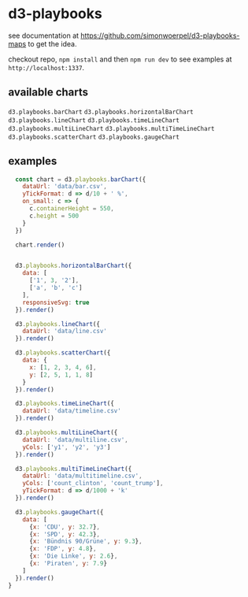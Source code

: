 # d3-playbooks

see documentation at https://github.com/simonwoerpel/d3-playbooks-maps to get the idea.

checkout repo, `npm install` and then `npm run dev` to see examples at `http://localhost:1337`.

## available charts

`d3.playbooks.barChart`
`d3.playbooks.horizontalBarChart`
`d3.playbooks.lineChart`
`d3.playbooks.timeLineChart`
`d3.playbooks.multiLineChart`
`d3.playbooks.multiTimeLineChart`
`d3.playbooks.scatterChart`
`d3.playbooks.gaugeChart`

## examples

```javascript
  const chart = d3.playbooks.barChart({
    dataUrl: 'data/bar.csv',
    yTickFormat: d => d/10 + ' %',
    on_small: c => {
      c.containerHeight = 550,
      c.height = 500
    }
  })

  chart.render()


  d3.playbooks.horizontalBarChart({
    data: [
      ['1', 3, '2'],
      ['a', 'b', 'c']
    ],
    responsiveSvg: true
  }).render()

  d3.playbooks.lineChart({
    dataUrl: 'data/line.csv'
  }).render()

  d3.playbooks.scatterChart({
    data: {
      x: [1, 2, 3, 4, 6],
      y: [2, 5, 1, 1, 8]
    }
  }).render()

  d3.playbooks.timeLineChart({
    dataUrl: 'data/timeline.csv'
  }).render()

  d3.playbooks.multiLineChart({
    dataUrl: 'data/multiline.csv',
    yCols: ['y1', 'y2', 'y3']
  }).render()

  d3.playbooks.multiTimeLineChart({
    dataUrl: 'data/multitimeline.csv',
    yCols: ['count_clinton', 'count_trump'],
    yTickFormat: d => d/1000 + 'k'
  }).render()

  d3.playbooks.gaugeChart({
    data: [
      {x: 'CDU', y: 32.7},
      {x: 'SPD', y: 42.3},
      {x: 'Bündnis 90/Grüne', y: 9.3},
      {x: 'FDP', y: 4.8},
      {x: 'Die Linke', y: 2.6},
      {x: 'Piraten', y: 7.9}
    ]
  }).render()
}
```
